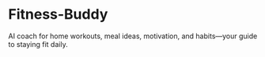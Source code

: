 # Fitness-Buddy
AI coach for home workouts, meal ideas, motivation, and habits—your guide to staying fit daily.
